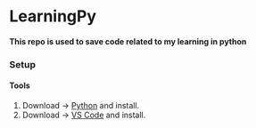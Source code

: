 # LearningPy

#### This repo is used to save code related to my learning in python

### Setup
  #### Tools
  1. Download -> [Python](https://www.python.org/downloads/) and install.
  2. Download -> [VS Code](https://code.visualstudio.com/) and install.

